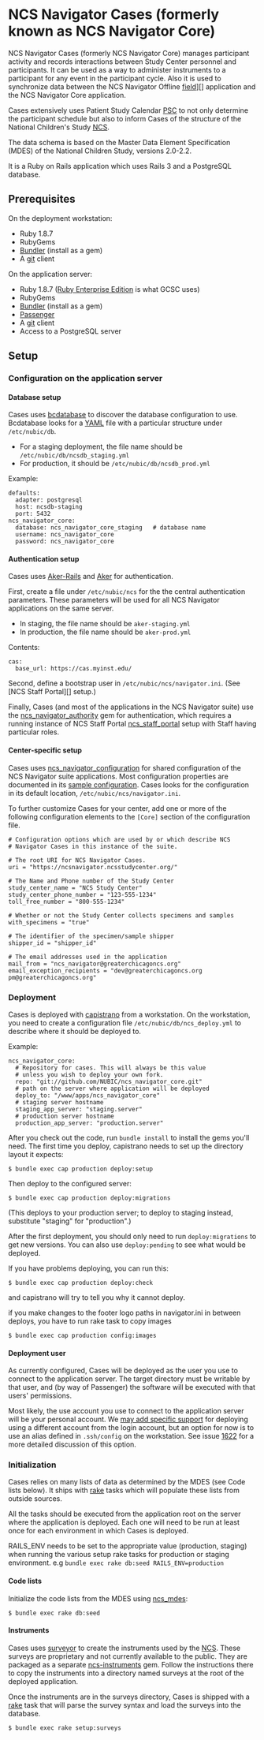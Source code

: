 NCS Navigator Cases (formerly known as NCS Navigator Core)
==================

NCS Navigator Cases (formerly NCS Navigator Core) manages participant
activity and records interactions between Study Center personnel and participants.
It can be used as a way to administer instruments to a participant
for any event in the participant cycle. Also it is used to
synchronize data between the NCS Navigator Offline [field]][] application
and the NCS Navigator Core application.

Cases extensively uses Patient Study Calendar [PSC][] to not only determine
the participant schedule but also to inform Cases of the structure of
the National Children's Study [NCS][].

The data schema is based on the Master Data Element Specification (MDES)
of the National Children Study, versions 2.0-2.2.

It is a Ruby on Rails application which uses Rails 3 and a PostgreSQL
database.

[field]: https://github.com/NUBIC/ncs_navigator_field
[PSC]: https://cabig.nci.nih.gov/community/tools/PatientStudyCalendar
[NCS]: http://www.nationalchildrensstudy.gov/Pages/default.aspx

Prerequisites
-------------

On the deployment workstation:

* Ruby 1.8.7
* RubyGems
* [Bundler][] (install as a gem)
* A [git][] client

On the application server:

* Ruby 1.8.7 ([Ruby Enterprise Edition][ree] is what GCSC uses)
* RubyGems
* [Bundler][] (install as a gem)
* [Passenger][]
* A [git][] client
* Access to a PostgreSQL server

[Bundler]: http://gembundler.com/
[git]: http://git-scm.com/
[Passenger]: http://modrails.com/
[ree]: http://www.rubyenterpriseedition.com/

Setup
-----

### Configuration on the application server

#### Database setup

Cases uses [bcdatabase][] to discover the database
configuration to use. Bcdatabase looks for a [YAML][] file with a
particular structure under `/etc/nubic/db`.

[bcdatabase]: https://github.com/NUBIC/bcdatabase/blob/master/README.markdown
[YAML]: http://yaml.org/

* For a staging deployment, the file name should be `/etc/nubic/db/ncsdb_staging.yml`
* For production, it should be `/etc/nubic/db/ncsdb_prod.yml`

Example:

    defaults:
      adapter: postgresql
      host: ncsdb-staging
      port: 5432
    ncs_navigator_core:
      database: ncs_navigator_core_staging   # database name
      username: ncs_navigator_core
      password: ncs_navigator_core

#### Authentication setup

Cases uses [Aker-Rails][] and [Aker][] for authentication.

[Aker-Rails]: https://github.com/NUBIC/aker-rails/
[Aker]: http://rubydoc.info/github/NUBIC/aker/

First, create a file under `/etc/nubic/ncs` for the the central
authentication parameters. These parameters will be used for all NCS
Navigator applications on the same server.

* In staging, the file name should be `aker-staging.yml`
* In production, the file name should be `aker-prod.yml`

Contents:

    cas:
      base_url: https://cas.myinst.edu/

Second, define a bootstrap user in
`/etc/nubic/ncs/navigator.ini`. (See [NCS Staff Portal][] setup.)

Finally, Cases (and most of the applications in the NCS Navigator suite) use
the [ncs_navigator_authority][] gem for authentication, which requires a running
instance of NCS Staff Portal [ncs_staff_portal][] setup with Staff having particular roles.

[ncs_navigator_authority]: https://github.com/NUBIC/ncs_navigator_authority
[ncs_staff_portal]: https://github.com/NUBIC/ncs_staff_portal

#### Center-specific setup

Cases uses [ncs_navigator_configuration][] for shared
configuration of the NCS Navigator suite applications. Most
configuration properties are documented in its [sample
configuration][ncsn_conf_sample]. Cases looks for the
configuration in its default location, `/etc/nubic/ncs/navigator.ini`.

[ncs_navigator_configuration]: https://github.com/NUBIC/ncs_navigator_configuration
[ncsn_conf_sample]: http://rubydoc.info/gems/ncs_navigator_configuration/file/sample_configuration.ini

To further customize Cases for your center, add one or more of
the following configuration elements to the `[Core]` section of
the configuration file.

    # Configuration options which are used by or which describe NCS
    # Navigator Cases in this instance of the suite.

    # The root URI for NCS Navigator Cases.
    uri = "https://ncsnavigator.ncsstudycenter.org/"

    # The Name and Phone number of the Study Center
    study_center_name = "NCS Study Center"
    study_center_phone_number = "123-555-1234"
    toll_free_number = "800-555-1234"

    # Whether or not the Study Center collects specimens and samples
    with_specimens = "true"

    # The identifier of the specimen/sample shipper
    shipper_id = "shipper_id"

    # The email addresses used in the application
    mail_from = "ncs_navigator@greaterchicagoncs.org"
    email_exception_recipients = "dev@greaterchicagoncs.org pm@greaterchicagoncs.org"


### Deployment

Cases is deployed with [capistrano][cap] from a workstation. On
the workstation, you need to create a configuration file
`/etc/nubic/db/ncs_deploy.yml` to describe where it should be
deployed to.

[cap]: https://github.com/capistrano/capistrano/wiki/

Example:

    ncs_navigator_core:
      # Repository for cases. This will always be this value
      # unless you wish to deploy your own fork.
      repo: "git://github.com/NUBIC/ncs_navigator_core.git"
      # path on the server where application will be deployed
      deploy_to: "/www/apps/ncs_navigator_core"
      # staging server hostname
      staging_app_server: "staging.server"
      # production server hostname
      production_app_server: "production.server"


After you check out the code, run `bundle install` to install the gems
you'll need. The first time you deploy, capistrano needs to set up the
directory layout it expects:

    $ bundle exec cap production deploy:setup

Then deploy to the configured server:

    $ bundle exec cap production deploy:migrations

(This deploys to your production server; to deploy to staging instead,
substitute "staging" for "production".)

After the first deployment, you should only need to run
`deploy:migrations` to get new versions. You can also use
`deploy:pending` to see what would be deployed.

If you have problems deploying, you can run this:

    $ bundle exec cap production deploy:check

and capistrano will try to tell you why it cannot deploy.

if you make changes to the footer logo paths in navigator.ini in between
deploys, you have to run rake task to copy images

    $ bundle exec cap production config:images

#### Deployment user

As currently configured, Cases will be deployed as the user you
use to connect to the application server. The target directory must be
writable by that user, and (by way of Passenger) the software will be
executed with that users' permissions.

Most likely, the use account you use to connect to the application
server will be your personal account. We [may add specific
support][1622] for deploying using a different account from the login
account, but an option for now is to use an alias defined in
`.ssh/config` on the workstation. See issue [1622][] for a more
detailed discussion of this option.

[1622]: https://code.bioinformatics.northwestern.edu/issues/issues/show/1622

### Initialization

Cases relies on many lists of data as determined by the MDES (see Code lists below).
It ships with [rake][] tasks which will populate these lists
from outside sources.

All the tasks should be executed from the application root on the
server where the application is deployed. Each one will need to be run
at least once for each environment in which Cases is deployed.

RAILS_ENV needs to be set to the appropriate value (production, staging) when running
the various setup rake tasks for production or staging environment.
e.g `bundle exec rake db:seed RAILS_ENV=production`

[rake]: http://rake.rubyforge.org/

#### Code lists

Initialize the code lists from the MDES using [ncs_mdes][]:

    $ bundle exec rake db:seed

[ncs_mdes]: https://github.com/NUBIC/ncs_mdes

#### Instruments

Cases uses [surveyor][] to create the instruments used by the [NCS][]. These surveys
are proprietary and not currently available to the public. They are packaged as a
separate [ncs-instruments][] gem. Follow the instructions there to copy the instruments
into a directory named surveys at the root of the deployed application.

Once the instruments are in the surveys directory, Cases is shipped with a [rake][] task
that will parse the survey syntax and load the surveys into the database.

    $ bundle exec rake setup:surveys

[surveyor]: https://github.com/NUBIC/surveyor
[ncs-instruments]: https://code.nubic.northwestern.edu/git/?p=ncs-instruments.git;a=summary
